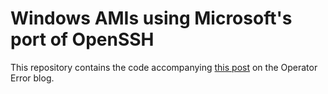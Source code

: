 # Windows AMIs using Microsoft's port of OpenSSH

This repository contains the code accompanying [this post][post] on the Operator Error blog.

[post]: https://operator-error.com/2018/04/16/windows-amis-with-even/
